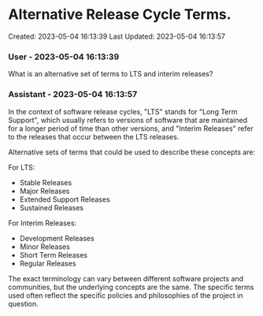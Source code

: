 # Alternative Release Cycle Terms.

Created: 2023-05-04 16:13:39
Last Updated: 2023-05-04 16:13:57

### User - 2023-05-04 16:13:39

What is an alternative set of terms to LTS and interim releases?

### Assistant - 2023-05-04 16:13:57

In the context of software release cycles, "LTS" stands for "Long Term Support", which usually refers to versions of software that are maintained for a longer period of time than other versions, and "Interim Releases" refer to the releases that occur between the LTS releases.

Alternative sets of terms that could be used to describe these concepts are:

For LTS:
- Stable Releases
- Major Releases
- Extended Support Releases
- Sustained Releases

For Interim Releases:
- Development Releases
- Minor Releases
- Short Term Releases
- Regular Releases

The exact terminology can vary between different software projects and communities, but the underlying concepts are the same. The specific terms used often reflect the specific policies and philosophies of the project in question.

